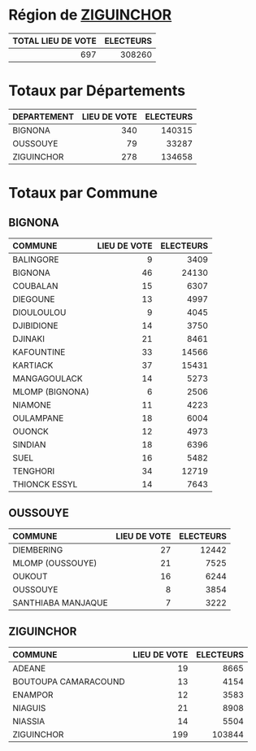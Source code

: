# Région de [ZIGUINCHOR](ZIGUINCHOR.csv)

|   TOTAL LIEU DE VOTE |   ELECTEURS |
|---------------------:|------------:|
|                  697 |      308260 |

# Totaux par Départements

| DEPARTEMENT   |   LIEU DE VOTE |   ELECTEURS |
|:--------------|---------------:|------------:|
| BIGNONA       |            340 |      140315 |
| OUSSOUYE      |             79 |       33287 |
| ZIGUINCHOR    |            278 |      134658 |

# Totaux par Commune

## BIGNONA

| COMMUNE         |   LIEU DE VOTE |   ELECTEURS |
|:----------------|---------------:|------------:|
| BALINGORE       |              9 |        3409 |
| BIGNONA         |             46 |       24130 |
| COUBALAN        |             15 |        6307 |
| DIEGOUNE        |             13 |        4997 |
| DIOULOULOU      |              9 |        4045 |
| DJIBIDIONE      |             14 |        3750 |
| DJINAKI         |             21 |        8461 |
| KAFOUNTINE      |             33 |       14566 |
| KARTIACK        |             37 |       15431 |
| MANGAGOULACK    |             14 |        5273 |
| MLOMP (BIGNONA) |              6 |        2506 |
| NIAMONE         |             11 |        4223 |
| OULAMPANE       |             18 |        6004 |
| OUONCK          |             12 |        4973 |
| SINDIAN         |             18 |        6396 |
| SUEL            |             16 |        5482 |
| TENGHORI        |             34 |       12719 |
| THIONCK ESSYL   |             14 |        7643 |

## OUSSOUYE

| COMMUNE            |   LIEU DE VOTE |   ELECTEURS |
|:-------------------|---------------:|------------:|
| DIEMBERING         |             27 |       12442 |
| MLOMP (OUSSOUYE)   |             21 |        7525 |
| OUKOUT             |             16 |        6244 |
| OUSSOUYE           |              8 |        3854 |
| SANTHIABA MANJAQUE |              7 |        3222 |

## ZIGUINCHOR

| COMMUNE              |   LIEU DE VOTE |   ELECTEURS |
|:---------------------|---------------:|------------:|
| ADEANE               |             19 |        8665 |
| BOUTOUPA CAMARACOUND |             13 |        4154 |
| ENAMPOR              |             12 |        3583 |
| NIAGUIS              |             21 |        8908 |
| NIASSIA              |             14 |        5504 |
| ZIGUINCHOR           |            199 |      103844 |

